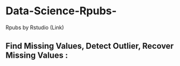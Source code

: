 # Data-Science-Rpubs-
Rpubs by Rstudio (Link)


## Find Missing Values, Detect Outlier, Recover Missing Values :
<link href="https://rpubs.com/mdabusufian/986498">
